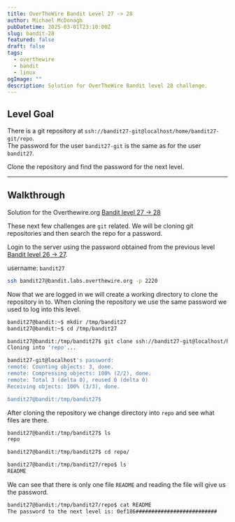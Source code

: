 ```yaml
---
title: OverTheWire Bandit Level 27 -> 28
author: Michael McDonagh
pubDatetime: 2025-03-01T23:10:00Z
slug: bandit-28
featured: false
draft: false
tags:
  - overthewire
  - bandit
  - linux
ogImage: ""
description: Solution for OverTheWire Bandit level 28 challenge.
---
```


## Level Goal

There is a git repository at `ssh://bandit27-git@localhost/home/bandit27-git/repo`.  
The password for the user `bandit27-git` is the same as for the user `bandit27`.

Clone the repository and find the password for the next level.

---

## Walkthrough

Solution for the Overthewire.org [Bandit level 27 -> 28](https://overthewire.org/wargames/bandit/bandit28.html)

These next few challenges are `git` related. We will be cloning git repositories and then search the repo for a password.

Login to the server using the password obtained from the previous level [Bandit level 26 -> 27](/posts/overthewire/bandit-27).

username: `bandit27`  

```bash
ssh bandit27@bandit.labs.overthewire.org -p 2220
```

Now that we are logged in we will create a working directory to clone the repository in to. When cloning the repository we use the same password we used to log into this level.

```bash
bandit27@bandit:~$ mkdir /tmp/bandit27
bandit27@bandit:~$ cd /tmp/bandit27

bandit27@bandit:/tmp/bandit27$ git clone ssh://bandit27-git@localhost/home/bandit27-git/repo
Cloning into 'repo'...

bandit27-git@localhost's password:
remote: Counting objects: 3, done.
remote: Compressing objects: 100% (2/2), done.
remote: Total 3 (delta 0), reused 0 (delta 0)
Receiving objects: 100% (3/3), done.

bandit27@bandit:/tmp/bandit27$
```

After cloning the repository we change directory into `repo` and see what files are there.

```bash
bandit27@bandit:/tmp/bandit27$ ls
repo

bandit27@bandit:/tmp/bandit27$ cd repo/

bandit27@bandit:/tmp/bandit27/repo$ ls
README

```

We can see that there is only one file `README` and reading the file will give us the password.

```bash
bandit27@bandit:/tmp/bandit27/repo$ cat README 
The password to the next level is: 0ef186##########################
```
